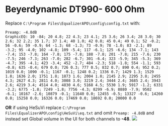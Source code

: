 # Beyerdynamic DT990- 600 Ohm
Replace `C:\Program Files\EqualizerAPO\config\config.txt` with:
```
Preamp: -4.8dB
GraphicEQ: 10 -84; 20 4.8; 22 4.3; 23 4.1; 25 3.6; 26 3.4; 28 3.0; 30 2.6; 32 2.2; 35 1.7; 37 1.4; 40 1.0; 42 0.8; 45 0.4; 49 0.1; 52 -0.2; 56 -0.6; 59 -0.9; 64 -1.3; 68 -1.3; 73 -0.9; 78 -1.0; 83 -2.1; 89 -3.2; 95 -4.0; 102 -4.8; 109 -5.4; 117 -6.1; 125 -6.6; 134 -7.1; 143 -7.4; 153 -7.8; 164 -7.8; 175 -7.8; 188 -7.8; 201 -7.8; 215 -7.6; 230 -7.5; 246 -7.3; 263 -7.0; 282 -6.7; 301 -6.4; 323 -5.9; 345 -5.3; 369 -4.7; 395 -4.1; 423 -3.4; 452 -2.7; 484 -2.3; 518 -1.8; 554 -1.1; 593 -0.8; 635 -0.4; 679 0.0; 726 0.3; 777 0.5; 832 0.7; 890 0.4; 952 0.2; 1019 0.0; 1090 -0.1; 1167 -0.1; 1248 0.2; 1336 0.7; 1429 1.3; 1529 1.8; 1636 2.0; 1751 1.8; 1873 1.6; 2004 1.8; 2145 2.9; 2295 3.8; 2455 4.3; 2627 4.3; 2811 4.0; 3008 3.0; 3219 2.4; 3444 2.4; 3685 2.4; 3943 2.6; 4219 3.4; 4514 4.0; 4830 4.6; 5168 4.5; 5530 1.9; 5917 -1.2; 6331 -3.2; 6775 -1.8; 7249 -1.8; 7756 -4.3; 8299 -6.9; 8880 -7.9; 9502 -6.1; 10167 -2.6; 10879 -0.1; 11640 0.0; 12455 -0.5; 13327 -0.6; 14260 0.0; 15258 0.0; 16326 0.0; 17469 0.0; 18692 0.0; 20000 0.0
```
**OR** if using HeSuVi replace `C:\Program Files\EqualizerAPO\config\HeSuVi\eq.txt` and omit `Preamp: -4.8dB` and instead set Global volume in the UI for both channels to **-48**.
![](https://raw.githubusercontent.com/jaakkopasanen/AutoEq/master/results/Headphone.com/headphoncecom/onear/Beyerdynamic%20DT990-%20600%20Ohm/Beyerdynamic%20DT990-%20600%20Ohm.png)